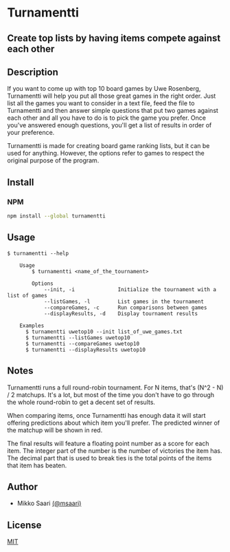 # Turnamentti

## Create top lists by having items compete against each other

## Description

If you want to come up with top 10 board games by Uwe Rosenberg, Turnamentti will help you put all those great games in the right order. Just list all the games you want to consider in a text file, feed the file to Turnamentti and then answer simple questions that put two games against each other and all you have to do is to pick the game you prefer. Once you've answered enough questions, you'll get a list of results in order of your preference.

Turnamentti is made for creating board game ranking lists, but it can be used for anything. However, the options refer to games to respect the original purpose of the program.

## Install

### NPM

```bash
npm install --global turnamentti
```

## Usage

```
$ turnamentti --help

	Usage
		$ turnamentti <name_of_the_tournament>
 
		Options
			--init, -i  			Initialize the tournament with a list of games
			--listGames, -l			List games in the tournament
			--compareGames, -c		Run comparisons between games
			--displayResults, -d	Display tournament results

    Examples
      $ turnamentti uwetop10 --init list_of_uwe_games.txt
      $ turnamentti --listGames uwetop10
	  $ turnamentti --compareGames uwetop10
	  $ turnamentti --displayResults uwetop10
```

## Notes

Turnamentti runs a full round-robin tournament. For N items, that's (N^2 - N) / 2 matchups. It's a lot, but most of the time you don't have to go through the whole round-robin to get a decent set of results.

When comparing items, once Turnamentti has enough data it will start offering predictions about which item you'll prefer. The predicted winner of the matchup will be shown in red.

The final results will feature a floating point number as a score for each item. The integer part of the number is the number of victories the item has. The decimal part that is used to break ties is the total points of the items that item has beaten.

## Author

- Mikko Saari [(@msaari)](https://github.com/msaari)

## License

[MIT](https://github.com/msaari/turnamentti/blob/master/license.md)